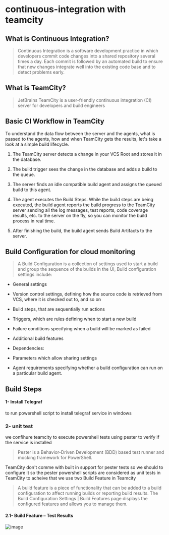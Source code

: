 # continuous-integration with teamcity

## What is Continuous Integration?
>   Continuous Integration is a software development practice in which developers commit code changes into a shared repository several times a day. 
Each commit is followed by an automated build to ensure that new changes integrate well into the existing code base and to detect problems early.

## What is TeamCity?
>   JetBrains TeamCity is a user-friendly continuous integration (CI) server for developers and build engineers

## Basic CI Workflow in TeamCity

To understand the data flow between the server and the agents, what is passed to the agents, how and when TeamCity gets the results, let's take a look at a simple build lifecycle.

1. The TeamCity server detects a change in your VCS Root and stores it in the database.

2. The build trigger sees the change in the database and adds a build to the queue.

3. The server finds an idle compatible build agent and assigns the queued build to this agent.

4. The agent executes the Build Steps. While the build steps are being executed, the build agent reports the build progress to the TeamCity server sending all the log messages, test reports, code coverage results, etc. to the server on the fly, so you can monitor the build process in real time.

5. After finishing the build, the build agent sends Build Artifacts to the server.

## Build Configuration for cloud monitoring 
>  A Build Configuration is a collection of settings used to start a build and group the sequence of the builds in the UI, 
Build configuration settings include:

-	General settings

-	Version control settings, defining how the source code is retrieved from VCS, where it is checked out to, and so on

-	Build steps, that are sequentially run actions

-	Triggers, which are rules defining when to start a new build

-	Failure conditions specifying when a build will be marked as failed

-	Additional build features

-	Dependencies:

-	Parameters which allow sharing settings

-	Agent requirements specifying whether a build configuration can run on a particular build agent.

 ## Build Steps 
 
 #### 1-  Install Telegraf 
   to run powershell script to install telegraf service in windows 
   
   
 ### 2- unit test
   we confihure teamcity to execute powershell tests using pester to verify if the service is installed 
 > Pester is a Behavior-Driven Development (BDD) based test runner and mocking framework for PowerShell.
 
 TeamCity don't comme with built in support for pester tests so we should to configure it so the pester 
 powershell scripts are considered as unit tests in TeamCity to acheive that we use two Build Feature in Teamcity 
 
 >  A build feature is a piece of functionality that can be added to a build configuration to affect running builds or reporting build results. The Build Configuration Settings | Build Features page displays the configured features and allows you to manage them.
 
#### 2.1-  Build Feature – Test Results
![image](https://user-images.githubusercontent.com/38638726/87338439-7be14e80-c545-11ea-808b-4e94307b9985.png)

